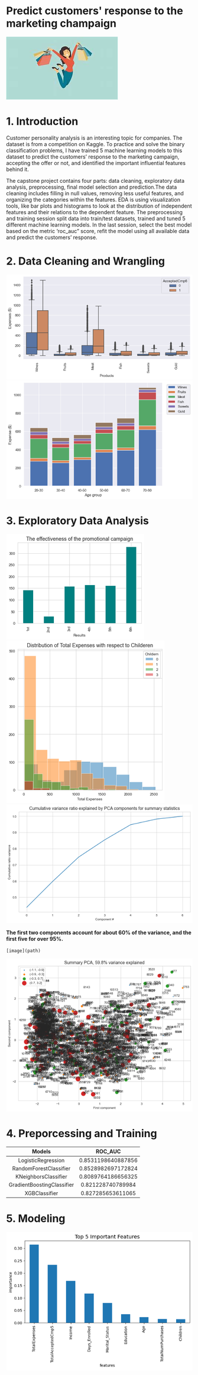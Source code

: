 
Predict customers' response to the marketing champaign
======================================================
  
![customers](./images/shopping.jpg)
# 1. Introduction


Customer personality analysis is an interesting topic for companies. The dataset is from a competition on Kaggle. To 
practice and solve the binary classification problems, I have trained 5 machine learning models to this dataset to 
predict the customers’ response to the marketing campaign, accepting the offer or not, and identified the important 
influential features behind it.



The capstone project contains four parts: data cleaning, exploratory data analysis, preprocessing, final model selection
 and prediction.The data cleaning includes filling in null values, removing less useful features, and organizing the 
categories within the features. EDA is using visualization tools, like bar plots and histograms to look at the 
distribution of independent features and their relations to the dependent feature. The preprocessing and training 
session split data into train/test datasets, trained and tuned 5 different machine learning models. In the last session,
 select the best model based on the metric ‘roc_auc” score, refit the model using all available data and predict the 
customers’ response.
# 2. Data Cleaning and Wrangling
  
![Expenses per Products](./images/expenses.jpg)  
![Expenses per Age](./images/expenses2.jpg)
# 3. Exploratory Data Analysis
  
![Six marketing champaign](./images/campaign.jpg)  
![Total expenses](./images/total_expenses1.jpg)  
![PCA](./images/pca.jpg)

**The first two components account for about 60% of the variance, and the first five for over 95%.** 

``[image](path)``  
  
![PCA colored by Total expenses](./images/pca2.jpg)
# 4. Preporcessing and Training
  

|Models|ROC_AUC|
| :---: | :---: |
|LogisticRegression|0.8531198640887856|
|RandomForestClassifier|0.8528982697172824|
|KNeighborsClassifier|0.8089764186656325|
|GradientBoostingClassifier|0.821228740789984|
|XGBClassifier|0.827285653611065|

# 5. Modeling
  
![top 5 important features](./images/important_features.jpg)